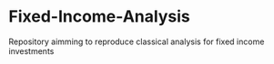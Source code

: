 # Fixed-Income-Analysis
Repository aimming to reproduce classical analysis for fixed income investments
